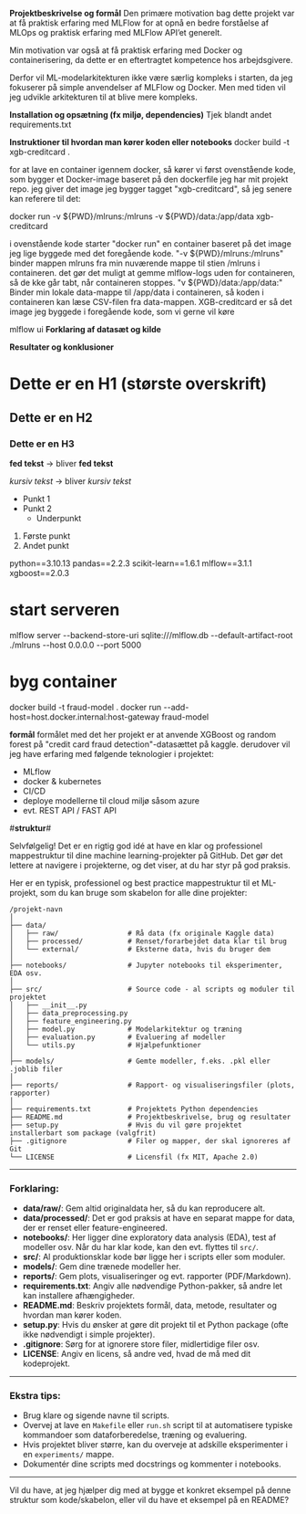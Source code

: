 **Projektbeskrivelse og formål**
Den primære motivation bag dette projekt var at få praktisk erfaring med MLFlow for at opnå en bedre forståelse af MLOps og praktisk erfaring med MLFlow API’et generelt.

Min motivation var også at få praktisk erfaring med Docker og containerisering, da dette er en eftertragtet kompetence hos arbejdsgivere.

Derfor vil ML-modelarkitekturen ikke være særlig kompleks i starten, da jeg fokuserer på simple anvendelser af MLFlow og Docker. Men med tiden vil jeg udvikle arkitekturen til at blive mere kompleks.

**Installation og opsætning (fx miljø, dependencies)**
Tjek blandt andet requirements.txt

**Instruktioner til hvordan man kører koden eller notebooks**
docker build -t xgb-creditcard .

for at lave en container igennem docker, så kører vi først ovenstående kode, som bygger et Docker-image baseret på den dockerfile jeg har mit projekt repo. jeg giver det image jeg bygger tagget "xgb-creditcard", så jeg senere kan referere til det:
 

docker run -v ${PWD}/mlruns:/mlruns -v ${PWD}/data:/app/data xgb-creditcard

i ovenstående kode starter "docker run" en container baseret på det image jeg lige byggede med det foregående kode. "-v ${PWD}/mlruns:/mlruns" binder mappen mlruns fra min nuværende mappe til stien /mlruns i containeren. det gør det muligt at gemme mlflow-logs uden for containeren, så de kke går tabt, når containeren stoppes.
"v ${PWD}/data:/app/data:" Binder min lokale data-mappe til /app/data i containeren, så koden i containeren kan læse CSV-filen fra data-mappen.
XGB-creditcard er så det image jeg byggede i foregående kode, som vi gerne vil køre

mlflow ui
**Forklaring af datasæt og kilde**



**Resultater og konklusioner**


# Dette er en H1 (største overskrift)
## Dette er en H2
### Dette er en H3


**fed tekst**   → bliver **fed tekst**

*kursiv tekst* → bliver *kursiv tekst*


- Punkt 1
- Punkt 2
  - Underpunkt


1. Første punkt
2. Andet punkt

python==3.10.13
pandas==2.2.3
scikit-learn==1.6.1
mlflow==3.1.1
xgboost==2.0.3

# start serveren #
mlflow server --backend-store-uri sqlite:///mlflow.db --default-artifact-root ./mlruns --host 0.0.0.0 --port 5000 

# byg container #
docker build -t fraud-model .
docker run --add-host=host.docker.internal:host-gateway fraud-model



**formål**
formålet med det her projekt er at anvende XGBoost og random forest på "credit card fraud detection"-datasættet på kaggle.
derudover vil jeg have erfaring med følgende teknologier i projektet:
- MLflow
- docker & kubernetes
- CI/CD
- deploye modellerne til cloud miljø såsom azure
- evt. REST API / FAST API


#**struktur**#

Selvfølgelig! Det er en rigtig god idé at have en klar og professionel mappestruktur til dine machine learning-projekter på GitHub. Det gør det lettere at navigere i projekterne, og det viser, at du har styr på god praksis.

Her er en typisk, professionel og best practice mappestruktur til et ML-projekt, som du kan bruge som skabelon for alle dine projekter:

```
/projekt-navn
│
├── data/
│   ├── raw/                 # Rå data (fx originale Kaggle data)
│   ├── processed/           # Renset/forarbejdet data klar til brug
│   └── external/            # Eksterne data, hvis du bruger dem
│
├── notebooks/               # Jupyter notebooks til eksperimenter, EDA osv.
│
├── src/                     # Source code - al scripts og moduler til projektet
│   ├── __init__.py
│   ├── data_preprocessing.py
│   ├── feature_engineering.py
│   ├── model.py             # Modelarkitektur og træning
│   ├── evaluation.py        # Evaluering af modeller
│   └── utils.py             # Hjælpefunktioner
│
├── models/                  # Gemte modeller, f.eks. .pkl eller .joblib filer
│
├── reports/                 # Rapport- og visualiseringsfiler (plots, rapporter)
│
├── requirements.txt         # Projektets Python dependencies
├── README.md                # Projektbeskrivelse, brug og resultater
├── setup.py                 # Hvis du vil gøre projektet installerbart som package (valgfrit)
├── .gitignore               # Filer og mapper, der skal ignoreres af Git
└── LICENSE                  # Licensfil (fx MIT, Apache 2.0)
```

---

### Forklaring:

* **data/raw/**: Gem altid originaldata her, så du kan reproducere alt.
* **data/processed/**: Det er god praksis at have en separat mappe for data, der er renset eller feature-engineered.
* **notebooks/**: Her ligger dine exploratory data analysis (EDA), test af modeller osv. Når du har klar kode, kan den evt. flyttes til `src/`.
* **src/**: Al produktionsklar kode bør ligge her i scripts eller som moduler.
* **models/**: Gem dine trænede modeller her.
* **reports/**: Gem plots, visualiseringer og evt. rapporter (PDF/Markdown).
* **requirements.txt**: Angiv alle nødvendige Python-pakker, så andre let kan installere afhængigheder.
* **README.md**: Beskriv projektets formål, data, metode, resultater og hvordan man kører koden.
* **setup.py**: Hvis du ønsker at gøre dit projekt til et Python package (ofte ikke nødvendigt i simple projekter).
* **.gitignore**: Sørg for at ignorere store filer, midlertidige filer osv.
* **LICENSE**: Angiv en licens, så andre ved, hvad de må med dit kodeprojekt.

---

### Ekstra tips:

* Brug klare og sigende navne til scripts.
* Overvej at lave en `Makefile` eller `run.sh` script til at automatisere typiske kommandoer som dataforberedelse, træning og evaluering.
* Hvis projektet bliver større, kan du overveje at adskille eksperimenter i en `experiments/` mappe.
* Dokumentér dine scripts med docstrings og kommenter i notebooks.

---

Vil du have, at jeg hjælper dig med at bygge et konkret eksempel på denne struktur som kode/skabelon, eller vil du have et eksempel på en README?

